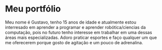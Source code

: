 #  Meu portfólio 

Meu nome é  Gustavo, tenho 15 anos de idade e atualmente estou interresado em aprender a programar e aprender robótica/ciencias da computação, pois no futuro tenho interesse em trabalhar em uma dessas áreas mais especializadas.
Adoro praticar esportes e faço qualquer um que me oferecerem porque gosto de agitação e um pouco de adrenalina.

